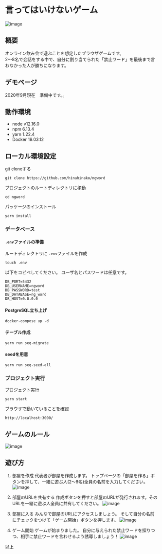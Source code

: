 # 言ってはいけないゲーム
![image](https://user-images.githubusercontent.com/44778704/98825055-650d2300-2477-11eb-9529-cf0d286b0089.png)

## 概要
オンライン飲み会で遊ぶことを想定したブラウザゲームです。</br>
2〜8名で会話をする中で、自分に割り当てられた「禁止ワード」を最後まで言わなかった人が勝ちになります。

## デモページ
2020年9月現在　準備中です。。

## 動作環境

- node v12.16.0
- npm 6.13.4
- yarn 1.22.4
- Docker 19.03.12

## ローカル環境設定

git cloneする
```
git clone https://github.com/hinahinako/ngword
```

プロジェクトのルートディレクトリに移動
```
cd ngword
```

パッケージのインストール
```
yarn install
```

### データベース

#### `.env`ファイルの準備

ルートディレクトリに `.env`ファイルを作成

```
touch .env
```

以下をコピペしてください。
ユーザ名とパスワードは任意です。

```
DB_PORT=5432
DB_USERNAME=ngword
DB_PASSWORD=test
DB_DATABASE=ng_word
DB_HOST=0.0.0.0
```

#### PostgreSQL立ち上げ

```
docker-compose up -d
```

#### テーブル作成

```
yarn run seq-migrate
```

#### seedを用意

```
yarn run seq-seed-all
```

### プロジェクト実行

プロジェクト実行

```
yarn start
```

ブラウザで動いていることを確認

```
http://localhost:3000/
```

## ゲームのルール
![image](https://user-images.githubusercontent.com/44778704/90329319-cd667880-dfde-11ea-83a8-09ee434521e0.png)

## 遊び方

1. 部屋を作成
代表者が部屋を作成します。
トップページの「部屋を作る」ボタンを押して、一緒に遊ぶ人(2〜8名)全員の名前を入力してください。
![image](https://user-images.githubusercontent.com/44778704/98836819-7d843a00-2485-11eb-8b41-f27c85e2ca3d.png)


2. 部屋のURLを共有する
作成ボタンを押すと部屋のURLが発行されます。そのURLを一緒に遊ぶ人全員に共有してください。
![image](https://user-images.githubusercontent.com/44778704/98837088-d9e75980-2485-11eb-9a75-eb97b9bd85c7.png)

3. 部屋に入る
みんなで部屋のURLにアクセスしましょう。
そして自分の名前にチェックをつけて「ゲーム開始」ボタンを押します。
![image](https://user-images.githubusercontent.com/44778704/98837463-537f4780-2486-11eb-816f-7fdacf4159bb.png)

4. ゲーム開始
ゲームが始まりました。
自分に与えられた禁止ワードを探りつつ、相手に禁止ワードを言わせるよう誘導しましょう！
![image](https://user-images.githubusercontent.com/44778704/98837654-8c1f2100-2486-11eb-81fa-746d2a6f57bf.png)


以上
